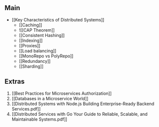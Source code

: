 
## Main
- [[Key Characteristics of Distributed Systems]]
	- [[Caching]]
	- ![[CAP Theorem]]
	- [[Consistent Hashing]]
	- [[Indexing]]
	- [[Proxies]]
	- [[Load balancing]]
	- [[MonoRepo vs PolyRepo]]
	- [[Redundancy]]
	- [[Sharding]]

## Extras
1. [[Best Practices for Microservices Authorization]]
2. [[Databases in a Microservice World]]
3. [[Distributed Systems with Node.js Building Enterprise-Ready Backend Services.pdf]]
4. [[Distributed Services with Go Your Guide to Reliable, Scalable, and Maintainable Systems.pdf]]